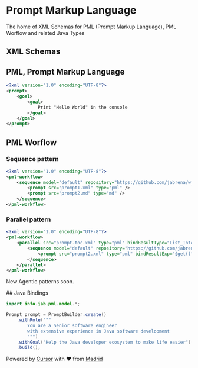 # Prompt Markup Language

The home of XML Schemas for PML (Prompt Markup Language), PML Worflow and related Java Types

## XML Schemas

## PML, Prompt Markup Language

```xml
<?xml version="1.0" encoding="UTF-8"?>
<prompt>
    <goal>
        <goal>
            Print "Hello World" in the console
        </goal>
    </goal>
</prompt>
```

## PML Worflow

### Sequence pattern

```xml
<?xml version="1.0" encoding="UTF-8"?>
<pml-workflow>
    <sequence model="default" repository="https://github.com/jabrena/wjax25-demos">
        <prompt src="prompt1.xml" type="pml" />
        <prompt src="prompt2.md" type="md" />
    </sequence>
</pml-workflow>
```

### Parallel pattern

```xml
<?xml version="1.0" encoding="UTF-8"?>
<pml-workflow>
    <parallel src="prompt-toc.xml" type="pml" bindResultType="List_Integer">
        <sequence model="default" repository="https://github.com/jabrena/wjax25-demos">
            <prompt src="prompt2.xml" type="pml" bindResultExp="$get()"/>
        </sequence>
    </parallel>
</pml-workflow>
```

New Agentic patterns soon.

## Java Bindings

```java
import info.jab.pml.model.*;

Prompt prompt = PromptBuilder.create()
    .withRole("""
        You are a Senior software engineer
        with extensive experience in Java software development
        """)
    .withGoal("Help the Java developer ecosystem to make life easier")
    .build();
```

Powered by [Cursor](https://www.cursor.com/) with ❤️ from [Madrid](https://www.google.com/maps/place/Community+of+Madrid,+Madrid/@40.4983324,-6.3162283,8z/data=!3m1!4b1!4m6!3m5!1s0xd41817a40e033b9:0x10340f3be4bc880!8m2!3d40.4167088!4d-3.5812692!16zL20vMGo0eGc?entry=ttu&g_ep=EgoyMDI1MDgxOC4wIKXMDSoASAFQAw%3D%3D)
